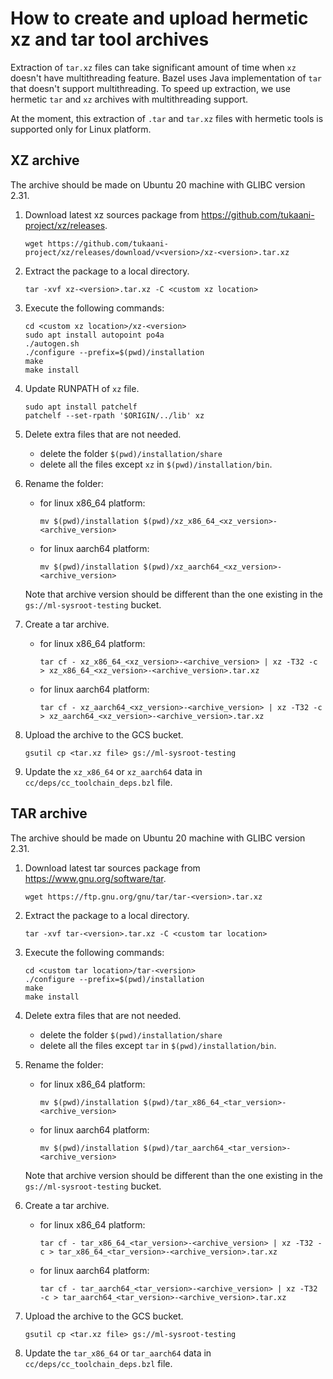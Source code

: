 # How to create and upload hermetic xz and tar tool archives

Extraction of `tar.xz` files can take significant amount of time when `xz`
doesn't have multithreading feature. Bazel uses Java implementation of `tar`
that doesn't support multithreading. To speed up extraction, we use hermetic
`tar` and `xz` archives with multithreading support.

At the moment, this extraction of `.tar` and `tar.xz` files with hermetic tools
is supported only for Linux platform.

## XZ archive

The archive should be made on Ubuntu 20 machine with GLIBC version 2.31.

1. Download latest xz sources package from https://github.com/tukaani-project/xz/releases.

   ```
   wget https://github.com/tukaani-project/xz/releases/download/v<version>/xz-<version>.tar.xz
   ```

2. Extract the package to a local directory.

   ```
   tar -xvf xz-<version>.tar.xz -C <custom xz location>
   ```

3. Execute the following commands:

   ```
   cd <custom xz location>/xz-<version>
   sudo apt install autopoint po4a
   ./autogen.sh
   ./configure --prefix=$(pwd)/installation
   make
   make install
   ```

4. Update RUNPATH of `xz` file.
   ```
   sudo apt install patchelf
   patchelf --set-rpath '$ORIGIN/../lib' xz
   ```

5. Delete extra files that are not needed.
   - delete the folder `$(pwd)/installation/share`
   - delete all the files except `xz` in `$(pwd)/installation/bin`.

6. Rename the folder:
   - for linux x86_64 platform:
     ```
     mv $(pwd)/installation $(pwd)/xz_x86_64_<xz_version>-<archive_version>
     ```

   - for linux aarch64 platform:
     ```
     mv $(pwd)/installation $(pwd)/xz_aarch64_<xz_version>-<archive_version>
     ```
   
   Note that archive version should be different than the one existing in the
   `gs://ml-sysroot-testing` bucket.

7. Create a tar archive.
   - for linux x86_64 platform:
     ```
     tar cf - xz_x86_64_<xz_version>-<archive_version> | xz -T32 -c > xz_x86_64_<xz_version>-<archive_version>.tar.xz
     ```

   - for linux aarch64 platform:
     ```
     tar cf - xz_aarch64_<xz_version>-<archive_version> | xz -T32 -c > xz_aarch64_<xz_version>-<archive_version>.tar.xz
     ```

8. Upload the archive to the GCS bucket.
   ```
   gsutil cp <tar.xz file> gs://ml-sysroot-testing
   ```

9. Update the `xz_x86_64` or `xz_aarch64` data in
   `cc/deps/cc_toolchain_deps.bzl` file.

## TAR archive

The archive should be made on Ubuntu 20 machine with GLIBC version 2.31.

1. Download latest tar sources package from https://www.gnu.org/software/tar.

   ```
   wget https://ftp.gnu.org/gnu/tar/tar-<version>.tar.xz
   ```

2. Extract the package to a local directory.

   ```
   tar -xvf tar-<version>.tar.xz -C <custom tar location>
   ```

3. Execute the following commands:

   ```
   cd <custom tar location>/tar-<version>
   ./configure --prefix=$(pwd)/installation
   make
   make install
   ```

4. Delete extra files that are not needed.
   - delete the folder `$(pwd)/installation/share`
   - delete all the files except `tar` in `$(pwd)/installation/bin`.

5. Rename the folder:
   - for linux x86_64 platform:
     ```
     mv $(pwd)/installation $(pwd)/tar_x86_64_<tar_version>-<archive_version>
     ```

   - for linux aarch64 platform:
     ```
     mv $(pwd)/installation $(pwd)/tar_aarch64_<tar_version>-<archive_version>
     ```
   Note that archive version should be different than the one existing in the
   `gs://ml-sysroot-testing` bucket.

6. Create a tar archive.
   - for linux x86_64 platform:
     ```
     tar cf - tar_x86_64_<tar_version>-<archive_version> | xz -T32 -c > tar_x86_64_<tar_version>-<archive_version>.tar.xz
     ```

   - for linux aarch64 platform:
     ```
     tar cf - tar_aarch64_<tar_version>-<archive_version> | xz -T32 -c > tar_aarch64_<tar_version>-<archive_version>.tar.xz
     ```

7. Upload the archive to the GCS bucket.
   ```
   gsutil cp <tar.xz file> gs://ml-sysroot-testing
   ```

8. Update the `tar_x86_64` or `tar_aarch64` data in
   `cc/deps/cc_toolchain_deps.bzl` file.


